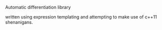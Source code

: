 Automatic differentiation library

written using expression templating and attempting to make use of c++11 shenanigans.

